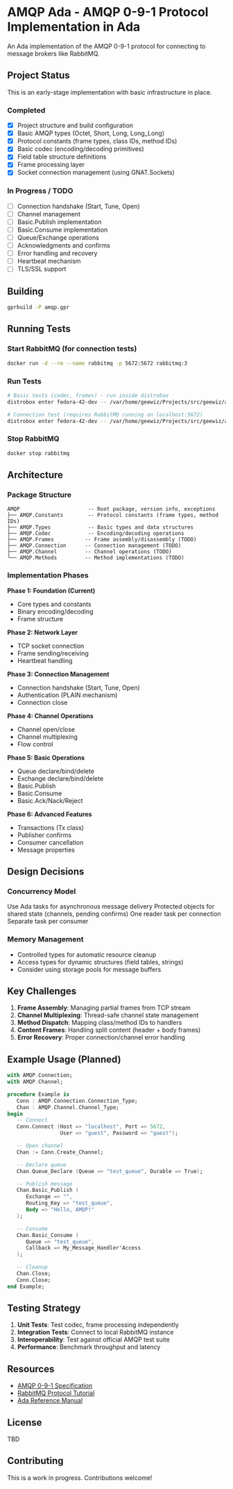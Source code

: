 # AMQP Ada - AMQP 0-9-1 Protocol Implementation in Ada

An Ada implementation of the AMQP 0-9-1 protocol for connecting to message brokers like RabbitMQ.

## Project Status

This is an early-stage implementation with basic infrastructure in place.

### Completed
- [x] Project structure and build configuration
- [x] Basic AMQP types (Octet, Short, Long, Long_Long)
- [x] Protocol constants (frame types, class IDs, method IDs)
- [x] Basic codec (encoding/decoding primitives)
- [x] Field table structure definitions
- [x] Frame processing layer
- [x] Socket connection management (using GNAT.Sockets)

### In Progress / TODO
- [ ] Connection handshake (Start, Tune, Open)
- [ ] Channel management
- [ ] Basic.Publish implementation
- [ ] Basic.Consume implementation
- [ ] Queue/Exchange operations
- [ ] Acknowledgments and confirms
- [ ] Error handling and recovery
- [ ] Heartbeat mechanism
- [ ] TLS/SSL support

## Building

```bash
gprbuild -P amqp.gpr
```

## Running Tests

### Start RabbitMQ (for connection tests)

```bash
docker run -d --rm --name rabbitmq -p 5672:5672 rabbitmq:3
```

### Run Tests

```bash
# Basic tests (codec, frames) - run inside distrobox
distrobox enter fedora-42-dev -- /var/home/geewiz/Projects/src/geewiz/amqp_ada/bin/amqp_test

# Connection test (requires RabbitMQ running on localhost:5672)
distrobox enter fedora-42-dev -- /var/home/geewiz/Projects/src/geewiz/amqp_ada/bin/connection_test
```

### Stop RabbitMQ

```bash
docker stop rabbitmq
```

## Architecture

### Package Structure

```
AMQP                      -- Root package, version info, exceptions
├── AMQP.Constants        -- Protocol constants (frame types, method IDs)
├── AMQP.Types            -- Basic types and data structures
├── AMQP.Codec            -- Encoding/decoding operations
├── AMQP.Frames          -- Frame assembly/disassembly (TODO)
├── AMQP.Connection      -- Connection management (TODO)
├── AMQP.Channel         -- Channel operations (TODO)
└── AMQP.Methods         -- Method implementations (TODO)
```

### Implementation Phases

**Phase 1: Foundation (Current)**
- Core types and constants
- Binary encoding/decoding
- Frame structure

**Phase 2: Network Layer**
- TCP socket connection
- Frame sending/receiving
- Heartbeat handling

**Phase 3: Connection Management**
- Connection handshake (Start, Tune, Open)
- Authentication (PLAIN mechanism)
- Connection close

**Phase 4: Channel Operations**
- Channel open/close
- Channel multiplexing
- Flow control

**Phase 5: Basic Operations**
- Queue declare/bind/delete
- Exchange declare/bind/delete
- Basic.Publish
- Basic.Consume
- Basic.Ack/Nack/Reject

**Phase 6: Advanced Features**
- Transactions (Tx class)
- Publisher confirms
- Consumer cancellation
- Message properties

## Design Decisions

### Concurrency Model
 Use Ada tasks for asynchronous message delivery
 Protected objects for shared state (channels, pending confirms)
 One reader task per connection
 Separate task per consumer

### Memory Management
- Controlled types for automatic resource cleanup
- Access types for dynamic structures (field tables, strings)
- Consider using storage pools for message buffers

## Key Challenges

1. **Frame Assembly**: Managing partial frames from TCP stream
2. **Channel Multiplexing**: Thread-safe channel state management
3. **Method Dispatch**: Mapping class/method IDs to handlers
4. **Content Frames**: Handling split content (header + body frames)
5. **Error Recovery**: Proper connection/channel error handling

## Example Usage (Planned)

```ada
with AMQP.Connection;
with AMQP.Channel;

procedure Example is
   Conn : AMQP.Connection.Connection_Type;
   Chan : AMQP.Channel.Channel_Type;
begin
   -- Connect
   Conn.Connect (Host => "localhost", Port => 5672,
                 User => "guest", Password => "guest");

   -- Open channel
   Chan := Conn.Create_Channel;

   -- Declare queue
   Chan.Queue_Declare (Queue => "test_queue", Durable => True);

   -- Publish message
   Chan.Basic_Publish (
      Exchange => "",
      Routing_Key => "test_queue",
      Body => "Hello, AMQP!"
   );

   -- Consume
   Chan.Basic_Consume (
      Queue => "test_queue",
      Callback => My_Message_Handler'Access
   );

   -- Cleanup
   Chan.Close;
   Conn.Close;
end Example;
```

## Testing Strategy

1. **Unit Tests**: Test codec, frame processing independently
2. **Integration Tests**: Connect to local RabbitMQ instance
3. **Interoperability**: Test against official AMQP test suite
4. **Performance**: Benchmark throughput and latency

## Resources

- [AMQP 0-9-1 Specification](https://www.rabbitmq.com/resources/specs/amqp0-9-1.pdf)
- [RabbitMQ Protocol Tutorial](https://www.rabbitmq.com/tutorials/amqp-concepts.html)
- [Ada Reference Manual](http://www.ada-auth.org/standards/rm12_w_tc1/html/RM-TOC.html)

## License

TBD

## Contributing

This is a work in progress. Contributions welcome!
